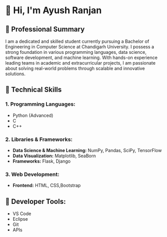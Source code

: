 # 👋 Hi, I'm Ayush Ranjan

## 💼 Professional Summary

I am a dedicated and skilled student currently pursuing a Bachelor of Engineering in Computer Science at Chandigarh University. I possess a strong foundation in various programming languages, data science, software development, and machine learning. With hands-on experience leading teams in academic and extracurricular projects, I am passionate about solving real-world problems through scalable and innovative solutions.


## 🔧 Technical Skills

### 1. Programming Languages:
- Python (Advanced)
- C
- C++

### 2. Libraries & Frameworks:
- **Data Science & Machine Learning:** NumPy, Pandas, SciPy, TensorFlow
- **Data Visualization:** Matplotlib, SeaBorn
- **Frameworks:** Flask, Django

### 3. Web Development:
- **Frontend:** HTML, CSS,Bootstrap


## 🔧 Developer Tools:
- VS Code
- Eclipse
- Git
- APIs

